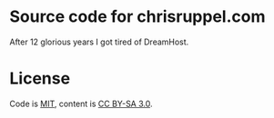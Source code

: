 # Source code for chrisruppel.com

After 12 glorious years I got tired of DreamHost.

# License

Code is [MIT](./LICENSE.md), content is [CC BY-SA 3.0](https://creativecommons.org/licenses/by-sa/3.0/us/).
